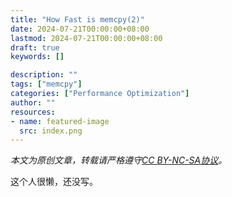 ```yaml
---
title: "How Fast is memcpy(2)"
date: 2024-07-21T00:00:00+08:00
lastmod: 2024-07-21T00:00:00+08:00
draft: true
keywords: []

description: ""
tags: ["memcpy"]
categories: ["Performance Optimization"]
author: ""
resources:
- name: featured-image
  src: index.png
---
```


*本文为原创文章，转载请严格遵守[CC BY-NC-SA协议](https://creativecommons.org/licenses/by-nc-sa/4.0/)。*

<!--more-->

这个人很懒，还没写。